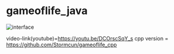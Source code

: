 # gameoflife_java

![interface](https://github.com/Stormcun/gameoflife_java/blob/master/data/game-of-life-java.png?raw=true)


video-link(youtube)=https://youtu.be/DCOrscSqY_s
cpp version = https://github.com/Stormcun/gameoflife_cpp
